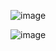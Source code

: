 
![image](https://github.com/user-attachments/assets/07dba5ae-6df8-42b5-bc94-a2e5a3d90a3f)

![image](https://github.com/user-attachments/assets/1c426ff0-c1be-462e-95c7-6ba1929e2fc0)
